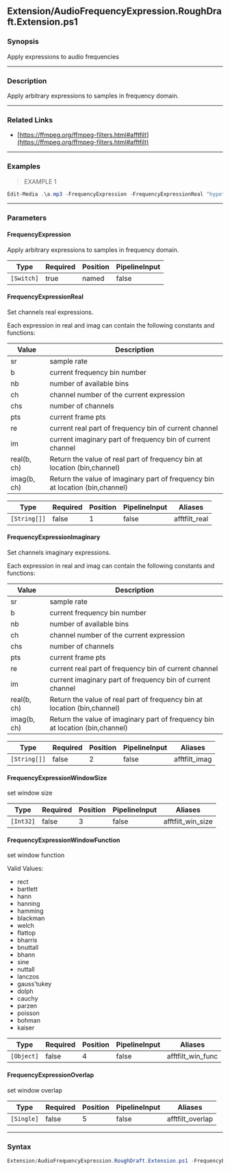 Extension/AudioFrequencyExpression.RoughDraft.Extension.ps1
-----------------------------------------------------------




### Synopsis
Apply expressions to audio frequencies



---


### Description

Apply arbitrary expressions to samples in frequency domain.



---


### Related Links
* [https://ffmpeg.org/ffmpeg-filters.html#afftfilt](https://ffmpeg.org/ffmpeg-filters.html#afftfilt)





---


### Examples
> EXAMPLE 1

```PowerShell
Edit-Media .\a.mp3 -FrequencyExpression -FrequencyExpressionReal "hypot(re,im)*sin(0)" -FrequencyExpressionImaginary "hypot(re,im)*cos(0)" -FrequencyExpressionWindowSize 512 -FrequencyExpressionOverlap 0.75
```


---


### Parameters
#### **FrequencyExpression**

Apply arbitrary expressions to samples in frequency domain.






|Type      |Required|Position|PipelineInput|
|----------|--------|--------|-------------|
|`[Switch]`|true    |named   |false        |



#### **FrequencyExpressionReal**

Set channels real expressions.

Each expression in real and imag can contain the following constants and functions:

|Value|Description|
|-|-|
|sr|sample rate|
|b|current frequency bin number|
|nb|number of available bins|
|ch|channel number of the current expression|
|chs|number of channels|
|pts|current frame pts|
|re|current real part of frequency bin of current channel|
|im|current imaginary part of frequency bin of current channel|
|real(b, ch)|Return the value of real part of frequency bin at location (bin,channel)|
|imag(b, ch)|Return the value of imaginary part of frequency bin at location (bin,channel)|






|Type        |Required|Position|PipelineInput|Aliases      |
|------------|--------|--------|-------------|-------------|
|`[String[]]`|false   |1       |false        |afftfilt_real|



#### **FrequencyExpressionImaginary**

Set channels imaginary expressions.

Each expression in real and imag can contain the following constants and functions:

|Value|Description|
|-|-|
|sr|sample rate|
|b|current frequency bin number|
|nb|number of available bins|
|ch|channel number of the current expression|
|chs|number of channels|
|pts|current frame pts|
|re|current real part of frequency bin of current channel|
|im|current imaginary part of frequency bin of current channel|
|real(b, ch)|Return the value of real part of frequency bin at location (bin,channel)|
|imag(b, ch)|Return the value of imaginary part of frequency bin at location (bin,channel)|






|Type        |Required|Position|PipelineInput|Aliases      |
|------------|--------|--------|-------------|-------------|
|`[String[]]`|false   |2       |false        |afftfilt_imag|



#### **FrequencyExpressionWindowSize**

set window size






|Type     |Required|Position|PipelineInput|Aliases          |
|---------|--------|--------|-------------|-----------------|
|`[Int32]`|false   |3       |false        |afftfilt_win_size|



#### **FrequencyExpressionWindowFunction**

set window function



Valid Values:

* rect
* bartlett
* hann
* hanning
* hamming
* blackman
* welch
* flattop
* bharris
* bnuttall
* bhann
* sine
* nuttall
* lanczos
* gauss'tukey
* dolph
* cauchy
* parzen
* poisson
* bohman
* kaiser






|Type      |Required|Position|PipelineInput|Aliases          |
|----------|--------|--------|-------------|-----------------|
|`[Object]`|false   |4       |false        |afftfilt_win_func|



#### **FrequencyExpressionOverlap**

set window overlap






|Type      |Required|Position|PipelineInput|Aliases         |
|----------|--------|--------|-------------|----------------|
|`[Single]`|false   |5       |false        |afftfilt_overlap|





---


### Syntax
```PowerShell
Extension/AudioFrequencyExpression.RoughDraft.Extension.ps1 -FrequencyExpression [[-FrequencyExpressionReal] <String[]>] [[-FrequencyExpressionImaginary] <String[]>] [[-FrequencyExpressionWindowSize] <Int32>] [[-FrequencyExpressionWindowFunction] <Object>] [[-FrequencyExpressionOverlap] <Single>] [<CommonParameters>]
```
